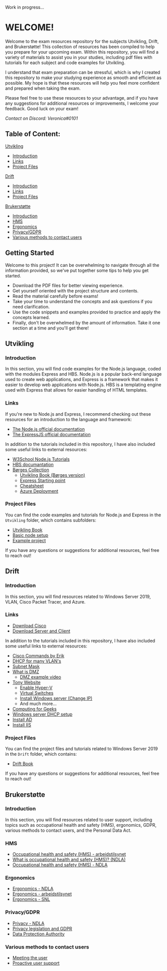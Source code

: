 Work in progress...

# WELCOME!

Welcome to the exam resources repository for the subjects Utvikling, Drift, and Brukerstøtte! This collection of resources has been compiled to help you prepare for your upcoming exam. Within this repository, you will find a variety of materials to assist you in your studies, including pdf files with tutorials for each subject and code examples for Utvikling.

I understand that exam preparation can be stressful, which is why I created this repository to make your studying experience as smooth and efficient as possible. My hope is that these resources will help you feel more confident and prepared when taking the exam.

Please feel free to use these resources to your advantage, and if you have any suggestions for additional resources or improvements, I welcome your feedback. Good luck on your exam!

*Contact on Discord: Veronica#0101*

## Table of Content:
[Utvikling](#utvikling)
  - [Introduction](#introduction)
  - [Links](#links)
  - [Project Files](#project-files)

[Drift](#drift)
  - [Introduction](#introduction-1)
  - [Links](#links-1)
  - [Project Files](#project-files-1)

[Brukerstøtte](#brukerstøtte)
  - [Introduction](#introduction-2)
  - [HMS](#hms)
  - [Ergonomics](#ergonomics)
  - [Privacy/GDPR](#privacygdpr)
  - [Various methods to contact users](#various-methods-to-contact-users)
  
  
## Getting Started

Welcome to this project! It can be overwhelming to navigate through all the information provided, so we've put together some tips to help you get started.

- Download the PDF files for better viewing experience.
- Get yourself oriented with the project structure and contents.
- Read the material carefully before exams!
- Take your time to understand the concepts and ask questions if you need clarification.
- Use the code snippets and examples provided to practice and apply the concepts learned.
- Finally, don't be overwhelmed by the amount of information. Take it one section at a time and you'll get there!

## Utvikling

### Introduction
In this section, you will find code examples for the Node.js language, coded with the modules Express and HBS. Node.js is a popular back-end language used to create web applications, and Express is a framework that makes it easier to develop web applications with Node.js. HBS is a templating engine used with Express that allows for easier handling of HTML templates.

### Links
If you're new to Node.js and Express, I recommend checking out these resources for an introduction to the language and framework:

- [The Node.js official documentation](https://nodejs.org/en/docs/)
- [The ExpressJS official documentation](https://expressjs.com/en/5x/api.html)

In addition to the tutorials included in this repository, I have also included some useful links to external resources:

- [W3School Node.js Tutorials](https://www.w3schools.com/nodejs/default.asp)
- [HBS documantation](https://www.npmjs.com/package/hbs)
- [Børges Collection](https://github.com/boggarp/Utvikling)
  - [Utvikling Book (Børges version)](https://indd.adobe.com/view/38062418-9d87-4b6e-b4fb-c907cd10f942)
  - [Express Starting point](https://github.com/boggarp/Express-Handlebars---Utganspunkt-v2)
  - [Cheatsheet](https://github.com/boggarp/Utvikling#cheatsheet)
  - [Azure Deployment](https://github.com/boggarp/Utvikling/tree/main/Web-Applikasjoner%20-%20Klient%20og%20Server/Leksjon%2014%20-%20Azure%20Deployment)
### Project Files
You can find the code examples and tutorials for Node.js and Express in the `Utvikling` folder, which contains subfolders:
 
- [Utvikling Book](https://github.com/AlmaDurhuus/Code-Examples/blob/master/Utvikling/Utvikling.pdf)
- [Basic node setup](https://github.com/AlmaDurhuus/Code-Examples/tree/master/Utvikling/base%20node%20setup)
- [Example project](https://github.com/AlmaDurhuus/Code-Examples/tree/master/Utvikling/examples)

If you have any questions or suggestions for additional resources, feel free to reach out!

 
 
 
## Drift

### Introduction
In this section, you will find resources related to Windows Server 2019, VLAN, Cisco Packet Tracer, and Azure.

### Links

- [Download Cisco](https://skillsforall.com/resources/lab-downloads?courseLang=en-US)
- [Download Server and Client](https://portal.azure.com/#view/Microsoft_Azure_Education/EducationMenuBlade/~/software)

In addition to the tutorials included in this repository, I have also included some useful links to external resources:

- [Cisco Commands by Erik](https://github.com/Kireobat/ciscoCommands)
- [DHCP for many VLAN's](https://www.youtube.com/watch?v=HmtxH5UlIS8)
- [Subnet Mask](https://www.freecodecamp.org/news/subnet-cheat-sheet-24-subnet-mask-30-26-27-29-and-other-ip-address-cidr-network-references/)
- [What is DMZ](https://www.fortinet.com/resources/cyberglossary/what-is-dmz)
  - [DMZ example video](https://www.youtube.com/watch?v=MGNKjdGGRk0)
- [Tony Website](https://2itk.teknoblogg.no/2a/)
  - [Enable Hyper-V](https://www.youtube.com/watch?v=RK8T0KYE-rA)
  - [Virtual Switches](https://www.youtube.com/watch?v=WPYA2pqrwm0)
  - [Install Windows server (Change IP)](https://www.youtube.com/watch?v=CCDr44y0n0Y)
  - And much more...
 - [Computing for Geeks](https://computingforgeeks.com/)
  - [Windows server DHCP setup](https://computingforgeeks.com/how-to-install-and-configure-dhcp-server-on-windows-server/)
  - [Install AD](https://computingforgeeks.com/how-to-install-active-directory-domain-services-in-windows-server/)
  - [Install IIS](https://computingforgeeks.com/install-and-configure-iis-web-server-on-windows-server/)

### Project Files
You can find the project files and tutorials related to Windows Server 2019 in the `Drift` folder, which contains:

- [Drift Book](https://github.com/AlmaDurhuus/Code-Examples/blob/master/Drift/Drift.pdf)

If you have any questions or suggestions for additional resources, feel free to reach out!

 
 
 
 
 
## Brukerstøtte

### Introduction
In this section, you will find resources related to user support, including topics such as occupational health and safety (HMS), ergonomics, GDPR, various methods to contact users, and the Personal Data Act.

### HMS
- [Occupational health and safety (HMS) - arbeidstilsynet](https://www.arbeidstilsynet.no/hms/)
- [What is occupational health and safety (HMS)? (NDLA)](https://ndla.no/subject:1:09410bfa-5b0d-470b-8727-5006e711bc1f/topic:1:3c453fc0-54fc-4ef6-85f9-0ce56214116f/resource:1:142302)
- [Occupational health and safety (HMS) - NDLA](https://ndla.no/subject:f41eadfa-0749-4ab4-bc17-a500adad38b8/topic:7830bf51-e87d-41c5-9b96-34d866e779ad/)

### Ergonomics
- [Ergonomics - NDLA](https://ndla.no/subject:f41eadfa-0749-4ab4-bc17-a500adad38b8/topic:7830bf51-e87d-41c5-9b96-34d866e779ad/resource:2a5181f8-852d-4e61-9522-9ff8c61c46aa)
- [Ergonomics - arbeidstilsynet](https://www.arbeidstilsynet.no/tema/ergonomi/)
- [Ergonomics - SNL](https://sml.snl.no/ergonomi)

### Privacy/GDPR
- [Privacy - NDLA](https://ndla.no/subject:f41eadfa-0749-4ab4-bc17-a500adad38b8/topic:b560d9d8-e4b1-4f28-b171-9febe1b3c42e/)
- [Privacy legislation and GDPR](https://ndla.no/subject:f41eadfa-0749-4ab4-bc17-a500adad38b8/topic:b560d9d8-e4b1-4f28-b171-9febe1b3c42e/resource:1:101585)
- [Data Protection Authority](https://ndla.no/subject:f41eadfa-0749-4ab4-bc17-a500adad38b8/topic:b560d9d8-e4b1-4f28-b171-9febe1b3c42e/resource:1:101591)

### Various methods to contact users
- [Meeting the user](https://ndla.no/subject:f41eadfa-0749-4ab4-bc17-a500adad38b8/topic:9b8a879b-997d-4505-9c66-d46aaf3ed01e/)
- [Proactive user support](https://ndla.no/subject:f41eadfa-0749-4ab4-bc17-a500adad38b8/topic:51e81d2c-5536-4133-85fd-97d810ef0240/resource:55fb3b31-f3d9-40c5-ad19-db5469ff7673)





